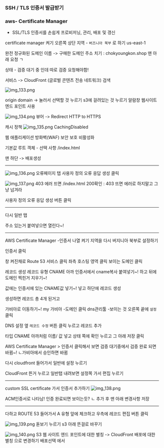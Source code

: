 
### SSH / TLS 인증서 발급받기

### aws- Certificate Manager
- SSL/TLS 인증서를 손쉽게 프로비저닝, 관리, 배포 및 갱신 

certificate manager 켜기
오른쪽 상단 지역 - `버즈니아 북부` 로 하기 us-east-1

완전 정규화된 도메인 이름
-> 구매한 도메인 주소 치기   : chokyoungkon.shop
맨 아래 요청 ㄱ

상태  - 검증 대기 중    인데 따로 검증 요청해야함!

서비스 -> CloudFront (글로벌 콘텐츠 전송 네트워크) 검색

![img_133.png](img_133.png)

origin domain -> 눌러서 선택할 것 누르기 s3에 걸려있는 것 누르기
알람창 웹사이트 엔드 포인트 사용

![img_134.png](img_134.png)
뷰어 -> Redirect HTTP to HTTPS

캐시 정책
![img_135.png](img_135.png)
CachingDisabled

웹 애플리케이션 방화벽(WAF)
보안 보호 비활성화

기본값 루트 객체 - 선택 사항
/index.html

맨 하단 -> 배포생성

---
![img_136.png](img_136.png)
오류페이지 탭
사용자 정의 오류 응답 생성 클릭 

![img_137.png](img_137.png)
403 에러 뜨면 
/index.html
200확인
: 403 뜨면 에러로 하지말고 그냥 넘겨라

사용자 정의 오류 응답 생성 버튼 클릭

--- 

다시 일반 탭

주소 있는거  붙여넣으면 열린다~!

---
AWS Certificate Manager -인증서 나열 켜기
지역을 다시 버지니아 북부로 설정하기

인증서 클릭

창 켜진채로 Route 53 서비스 클릭
좌측 
호스팅 영역 클릭
보이는 도메인 클릭

레코드 생성
레코드 유형 CNAME
 아까 인증서에서 cname복사 붙여넣기~!
하고 뒤에 도메인 찍힌거 지우기~!

값에는 인증서에 있는 CNAME값 넣기~!
넣고 하단에 레코드 생성

생성하면 레코드 총 4개 된거고

가비아로 이동하기~!
my 가비아 -도메인 클릭
dns관리툴 -보이는 것 오른쪽 끝에 `설정` 클릭

DNS 설정 옆 `레코드 수정` 버튼 클릭
누르고 레코드 추가 

타입 CNAME 
아까처럼 이름/ 값 넣고 상태 쪽에 확인 누르고 
그 아래 저장 클릭

AWS Certificate Manager  > 인증서
클릭해서 보면 검증 대기중에서 검증 완료 되면 바뀜~!
ㄴ가비아에서 승인하면 바뀜

다시 cloudfront 들어가서 
일반에 설정 누르기

CloudFront
뜬거 누르고 일반탭
내려보면 설정쪽 가서 편집 누르기

---

custom SSL certificate 가서
인증서 추가하기
![img_138.png](img_138.png)

ACM인증서로 나타남! 인증 완료되면 보이는듯?
ㄴ 추가 후  맨 아래 변경사항 저장

---
 
다하고 ROUTE 53 들어가서
A 유형 앞에 체크하고
우측에 레코드 편집 버튼 클릭

![img_139.png](img_139.png)
돋보기 누르기
s3 아래 뜬걸로 바꾸기

![img_140.png](img_140.png)
S3 웹 사이트 엔드 포인트에 대한 별칭 -> CloudFront 배포에 대한 별칭
으로 변경하기
배포선택
에서








